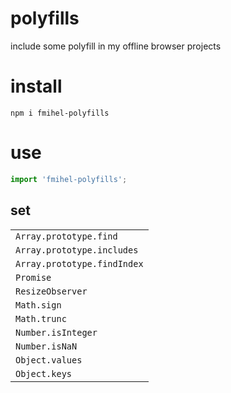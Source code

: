 # polyfills
include some polyfill in my offline browser projects 
# install
``` npm i fmihel-polyfills ```
# use
```js
import 'fmihel-polyfills';
```
## set
||
|------|
|```Array.prototype.find```|
|```Array.prototype.includes```|
|```Array.prototype.findIndex```|
|```Promise```|
|```ResizeObserver```|
|```Math.sign```|
|```Math.trunc```|
|```Number.isInteger```|
|```Number.isNaN```|
|```Object.values```|
|```Object.keys```|



